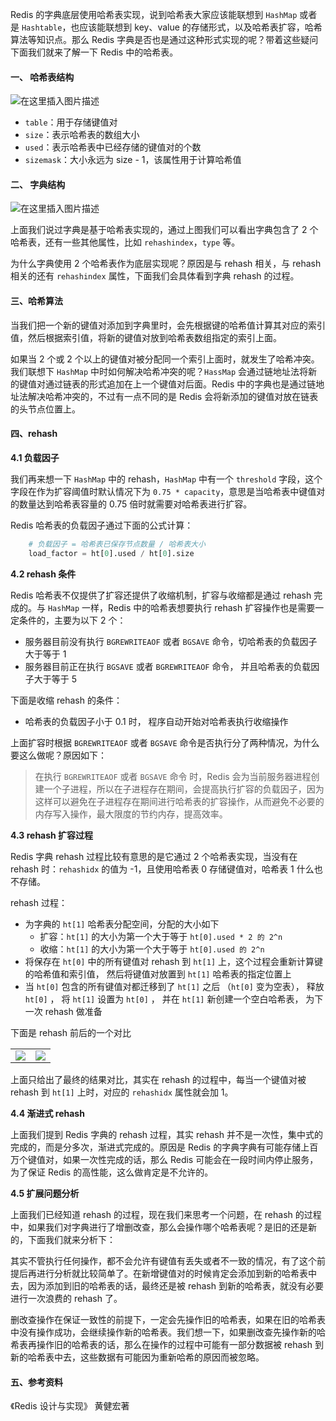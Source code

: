 
Redis 的字典底层使用哈希表实现，说到哈希表大家应该能联想到 `HashMap` 或者是 `Hashtable`，也应该能联想到 key、value 的存储形式，以及哈希表扩容，哈希算法等知识点。那么 Redis 字典是否也是通过这种形式实现的呢？带着这些疑问下面我们就来了解一下 Redis 中的哈希表。

#### 一、 哈希表结构

![在这里插入图片描述](https://img-blog.csdnimg.cn/20190314145831191.jpg)

- `table`：用于存储键值对
- `size`：表示哈希表的数组大小
- `used`：表示哈希表中已经存储的键值对的个数
- `sizemask`：大小永远为 size - 1，该属性用于计算哈希值

#### 二、 字典结构

![在这里插入图片描述](https://img-blog.csdnimg.cn/20190314145848291.jpg)

上面我们说过字典是基于哈希表实现的，通过上图我们可以看出字典包含了 2 个哈希表，还有一些其他属性，比如 `rehashindex`，`type` 等。

为什么字典使用 2 个哈希表作为底层实现呢？原因是与 rehash 相关，与 rehash 相关的还有 `rehashindex` 属性，下面我们会具体看到字典 rehash 的过程。

#### 三、哈希算法

当我们把一个新的键值对添加到字典里时，会先根据键的哈希值计算其对应的索引值，然后根据索引值，将新的键值对放到哈希表数组指定的索引上面。

如果当 2 个或 2 个以上的键值对被分配同一个索引上面时，就发生了哈希冲突。我们联想下 `HashMap` 中时如何解决哈希冲突的呢？`HassMap` 会通过链地址法将新的键值对通过链表的形式追加在上一个键值对后面。Redis 中的字典也是通过链地址法解决哈希冲突的，不过有一点不同的是 Redis 会将新添加的键值对放在链表的头节点位置上。

#### 四、rehash

**4.1 负载因子**

我们再来想一下 `HashMap` 中的 rehash，`HashMap` 中有一个 `threshold` 字段，这个字段在作为扩容阈值时默认情况下为 `0.75 * capacity`，意思是当哈希表中键值对的数量达到哈希表容量的 0.75 倍时就需要对哈希表进行扩容。

Redis 哈希表的负载因子通过下面的公式计算：

```py
	# 负载因子 = 哈希表已保存节点数量 / 哈希表大小
	load_factor = ht[0].used / ht[0].size
```

**4.2 rehash 条件**

Redis 哈希表不仅提供了扩容还提供了收缩机制，扩容与收缩都是通过 rehash 完成的。与 `HashMap` 一样，Redis 中的哈希表想要执行 rehash 扩容操作也是需要一定条件的，主要为以下 2 个：

- 服务器目前没有执行 `BGREWRITEAOF` 或者 `BGSAVE` 命令，切哈希表的负载因子大于等于 1
- 服务器目前正在执行 `BGSAVE` 或者 `BGREWRITEAOF` 命令， 并且哈希表的负载因子大于等于 5 

下面是收缩 rehash 的条件：

- 哈希表的负载因子小于 0.1 时， 程序自动开始对哈希表执行收缩操作

上面扩容时根据 `BGREWRITEAOF` 或者 `BGSAVE` 命令是否执行分了两种情况，为什么要这么做呢？原因如下：

> 在执行 `BGREWRITEAOF` 或者 `BGSAVE` 命令 时，Redis 会为当前服务器进程创建一个子进程，所以在子进程存在期间，会提高执行扩容的负载因子，因为这样可以避免在子进程存在期间进行哈希表的扩容操作，从而避免不必要的内存写入操作，最大限度的节约内存，提高效率。

**4.3 rehash 扩容过程**

Redis 字典 rehash 过程比较有意思的是它通过 2 个哈希表实现，当没有在 rehash 时：`rehashidx` 的值为 -1，且使用哈希表 0 存储键值对，哈希表 1 什么也不存储。

rehash 过程：

- 为字典的 `ht[1]` 哈希表分配空间，分配的大小如下
    - 扩容：`ht[1]` 的大小为第一个大于等于 `ht[0].used * 2 的 2^n`
    - 收缩：`ht[1]` 的大小为第一个大于等于 `ht[0].used 的 2^n`
- 将保存在 `ht[0]` 中的所有键值对 rehash 到 `ht[1]` 上，这个过程会重新计算键的哈希值和索引值， 然后将键值对放置到 `ht[1]` 哈希表的指定位置上
- 当 `ht[0]` 包含的所有键值对都迁移到了 `ht[1]` 之后 （`ht[0]` 变为空表）， 释放 `ht[0]` ， 将 `ht[1]` 设置为 `ht[0]` ， 并在 `ht[1]` 新创建一个空白哈希表， 为下一次 rehash 做准备

下面是 rehash 前后的一个对比

<table>
    <tr>
        <td ><center><img src="https://img-blog.csdnimg.cn/2019031414591044.jpg"> </center></td>
        <td ><center><img src="https://img-blog.csdnimg.cn/20190314145920606.jpg"> </center></td>
    <tr>
</table>

上面只给出了最终的结果对比，其实在 rehash 的过程中，每当一个键值对被 rehash 到 `ht[1]`
 上时，对应的 `rehashidx` 属性就会加 1。

**4.4 渐进式 rehash**

上面我们提到 Redis 字典的 rehash 过程，其实 rehash 并不是一次性，集中式的完成的，而是分多次，渐进式完成的。原因是 Redis 的字典字典有可能存储上百万个键值对，如果一次性完成的话，那么 Redis 可能会在一段时间内停止服务，为了保证 Redis 的高性能，这么做肯定是不允许的。

**4.5 扩展问题分析**

上面我们已经知道 rehash 的过程，现在我们来思考一个问题，在 rehash 的过程中，如果我们对字典进行了增删改查，那么会操作哪个哈希表呢？是旧的还是新的，下面我们就来分析下：

其实不管执行任何操作，都不会允许有键值有丢失或者不一致的情况，有了这个前提后再进行分析就比较简单了。在新增键值对的时候肯定会添加到新的哈希表中去，因为添加到旧的哈希表的话，最终还是被 rehash 到新的哈希表，就没有必要进行一次浪费的 rehash 了。

删改查操作在保证一致性的前提下，一定会先操作旧的哈希表，如果在旧的哈希表中没有操作成功，会继续操作新的哈希表。我们想一下，如果删改查先操作新的哈希表再操作旧的哈希表的话，那么在操作的过程中可能有一部分数据被 rehash 到新的哈希表中去，这些数据有可能因为重新哈希的原因而被忽略。

#### 五、参考资料

《Redis 设计与实现》 黄健宏著
